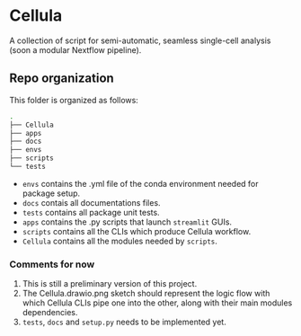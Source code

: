 # Cellula

A collection of script for semi-automatic, seamless single-cell analysis (soon a modular Nextflow pipeline).

## Repo organization

This folder is organized as follows:

```bash
.
├── Cellula
├── apps
├── docs
├── envs
├── scripts
└── tests
```

* `envs` contains the .yml file of the conda environment needed for package setup.
* `docs` contais all documentations files.
* `tests` contains all package unit tests.
* `apps` contains the .py scripts that launch `streamlit` GUIs.  
* `scripts` contains all the CLIs which produce Cellula workflow. 
* `Cellula` contains all the modules needed by `scripts`.

### Comments for now
1. This is still a preliminary version of this project. 
2. The Cellula.drawio.png sketch should represent the logic flow with which Cellula CLIs pipe one into the other, along with their main modules dependencies.
3. `tests`, `docs` and `setup.py` needs to be implemented yet.
